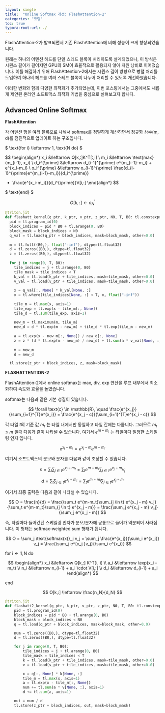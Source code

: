 ```yaml
---
layout: single
title:  "Online Softmax 개선: FlashAttention-2"
categories: "코딩"
toc: true
typora-root-url: ./
---
```


FlashAttention-2가 발표되면서 기존 FlashAttention에 비해 성능이 크게 향상되었습니다.

원래는 하나의 어텐션 헤드를 단일 스레드 블록이 처리하도록 설계되었으나, 이 방식은 시퀀스 길이가 길어지면 GPU의 SM이 효율적으로 활용되지 않아 자원 낭비로 이어졌습니다. 이를 해결하기 위해 FlashAttention-2에서는 시퀀스 길이 방향으로 병렬 처리를 도입하여 하나의 헤드를 여러 스레드 블록이 나누어 처리할 수 있도록 개선하였습니다. 

이러한 변화와 함께 다양한 최적화가 추가되었는데, 이번 포스팅에서는 그중에서도 새롭게 제안된 온라인 소프트맥스 최적화 기법을 중심으로 살펴보고자 합니다. 

## Advanced Online Softmax 

**FlashAttention**

각 어텐션 행을 여러 블록으로 나눠서 softmax를 정밀하게 계산하면서 정규화 상수(m, d)를 점진적으로 업데이트 하는 구조입니다.

$ \text{for i} \leftarrow 1, \text{N do} $

$$
\begin{align*}
x_i &\leftarrow Q[k,:]K^T[:,i] \\
m_i &\leftarrow \text{max}(m_{i-1}, x_i) \\
d_i^{\prime} &\leftarrow d_{i-1}^{\prime} e^{m_{i-1}-m_i} + e^{x_i-m_i} \\
o_i^{\prime} &\leftarrow o_{i-1}^{\prime} 
\frac{d_{i-1}^{\prime}e^{m_{i-1}-m_i}}{d_i^{\prime}} 
+ \frac{e^{x_i-m_i}}{d_i^{\prime}}V[i,:]
\end{align*}
$$

$ \text{end} $

$$
O[k,:] \leftarrow o_N^{\prime}
$$

```python
@triton.jit
def flashatt_kernel(q_ptr, k_ptr, v_ptr, z_ptr, N0, T, B0: tl.constexpr):
  pid = tl.program_id(0)
  block_indices = pid * B0 + tl.arange(0, B0)
  block_mask = block_indices < N0
  q_val = tl.load(q_ptr + block_indices, mask=block_mask, other=0.0)
  
  m = tl.full((B0,), float("-inf"), dtype=tl.float32)
  d = tl.zeros((B0,), dtype=tl.float32)
  z = tl.zeros((B0,), dtype=tl.float32)
  
  for j in range(0, T, B0):
    tile_indices = j + tl.arange(0, B0)
    tile_mask = tile_indices < T
    k_val = tl.load(k_ptr + tile_indices, mask=tile_mask, other=0.0)
    v_val = tl.load(v_ptr + tile_indices, mask=tile_mask, other=0.0)
    
    x = q_val[:, None] * k_val[None, :]
    x = tl.where(tile_indices[None, :] < T, x, float("-inf"))
    
    tile_m = tl.max(x, axis=1)
    tile_exp = tl.exp(x - tile_m[:, None])
    tile_d = tl.sum(tile_exp, axis=1)
    
    new_m = tl.maximum(m, tile_m)
    new_d = d * tl.exp(m - new_m) + tile_d * tl.exp(tile_m - new_m)
    
    a = tl.exp(x - new_m[:, None]) / new_d[:, None]
    z = z * (d * tl.exp(m - new_m) / new_d) + tl.sum(a * v_val[None, :], axis=1)
    
    m = new_m
    d = new_d 

  tl.store(z_ptr + block_indices, z, mask=block_mask)
```

**FLASHATTENTION-2** 

FlashAttention-2에서 online softmax는 max, div, exp 연산을 루프 내부에서 최소화하여 속도와 효율을 높였습니다. 

softmax는 다음과 같은 기본 성질이 있습니다. 

$$
\forall \text{c} \in \mathbb{R}, \quad \frac{e^{x_j}}{\sum_{i=1}^{T}e^{x_i}} = \frac{e^{x_j - c}}{\sum_{i=1}^{T}e^{x_i - c}} 
$$

각 타일 $t$의 기준 값 $m_t$ 는 타일 내에서만 동일하고 타일 간에는 다릅니다. 그러므로 $m_t \leq m$ 일때 다음과 같이 나타낼 수 있습니다. 여기서 $e^{m-m_t}$ 는 타일마다 일정한 스케일링 인자 입니다. 

$$
e^{x_j - m_t} = e^{x_j - m} e^{m - m_t}
$$

여기서 소프트맥스의 분모와 분자를 다음과 같이 조정할 수 있습니다. 

$$
n = \sum_t \sum_{j \in t } e^{x_j - m_t} = 
\sum_t e^{m-m_t}\sum_{j \in t} e^{x_j - m} v_j
$$

$$
d = \sum_t \sum_{j \in t } e^{x_j - m_t} = 
\sum_t e^{m-m_t}\sum_{j \in t} e^{x_j - m}
$$

여기서 최종 출력은 다음과 같이 나타낼 수 있습니다. 

$$
O = \frac{n}{d}
= \frac{\sum_t e^{m-m_t}\sum_{j \in t} e^{x_j - m} v_j}
{\sum_t e^{m-m_t}\sum_{j \in t} e^{x_j - m}}
= \frac{\sum_j e^{x_j - m} v_j}
{\sum_j e^{x_j - m}}
$$

즉, 타일마다 들어갔던 스케일링 인자가 분모/분자에 공통으로 들어가 약분되어 사라집니다. 이 형태는 softmax-weighted sum 형태가 됩니다. 

$$
O = \sum_j \text{softmax(x)}_j v_j = \sum_j 
\frac{e^{x_j}}{\sum_i e^{x_i}} v_j =
\frac{\sum_j e^{x_j }v_j}{\sum_i e^{x_i}}
$$

$\text{for i} \leftarrow 1, \text{N do}$

$$
\begin{align*}
x_i &\leftarrow Q[k,:] K^T[:, i] \\
a_i &\leftarrow \exp(x_i - m_t) \\
n_i &\leftarrow n_{i-1} + a_i \cdot V[i,:] \\
d_i &\leftarrow d_{i-1} + a_i
\end{align*}
$$

$\text{end}$

$$
O[k,:] \leftarrow \frac{n_N}{d_N}
$$

```python
@triton.jit
def flashatt2_kernel(q_ptr, k_ptr, v_ptr, z_ptr, N0, T, B0: tl.constexpr):
    pid = tl.program_id(0)
    block_indices = pid * B0 + tl.arange(0, B0)
    block_mask = block_indices < N0
    q = tl.load(q_ptr + block_indices, mask=block_mask, other=0.0)

    num = tl.zeros((B0,), dtype=tl.float32) 
    d = tl.zeros((B0,), dtype=tl.float32)    

    for j in range(0, T, B0):
        tile_indices = j + tl.arange(0, B0)
        tile_mask = tile_indices < T
        k = tl.load(k_ptr + tile_indices, mask=tile_mask, other=0.0)
        v = tl.load(v_ptr + tile_indices, mask=tile_mask, other=0.0)

        x = q[:, None] * k[None, :]
        tile_m = tl.max(x, axis=1)
        a = tl.exp(x - tile_m[:, None])
        num += tl.sum(a * v[None, :], axis=1)
        d += tl.sum(a, axis=1)

    out = num / d
    tl.store(z_ptr + block_indices, out, mask=block_mask)
```

